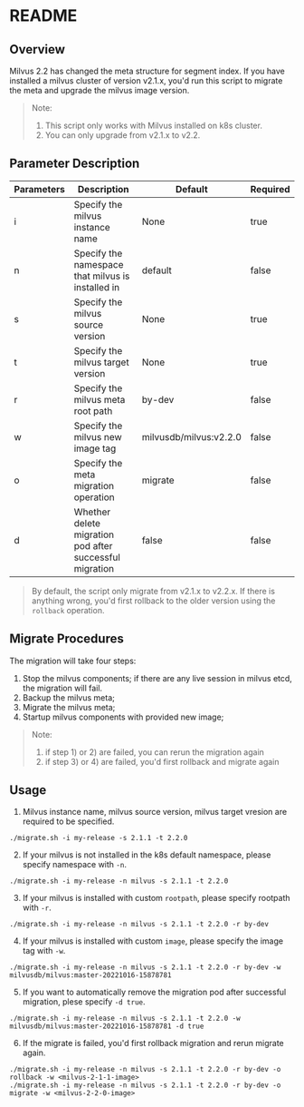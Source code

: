 # README

## Overview

Milvus 2.2 has changed the meta structure for segment index. If you have installed a milvus cluster of version v2.1.x, you'd run this script to migrate the meta and upgrade the milvus image version.

> Note: 
> 1. This script only works with Milvus installed on k8s cluster.
> 2. You can only upgrade from v2.1.x to v2.2.

## Parameter Description

| Parameters | Description                                                      | Default                      | Required                |
| ---------- | ---------------------------------------------------------------- | ---------------------------- | ----------------------- |
| i          | Specify the milvus instance name                                 | None                         | true                    |
| n          | Specify the namespace that milvus is installed in                | default                      | false                   |
| s          | Specify the milvus source version                                | None                         | true                    |
| t          | Specify the milvus target version                                | None                         | true                    |
| r          | Specify the milvus meta root path                                | by-dev                       | false                   |
| w          | Specify the milvus new image tag                                 | milvusdb/milvus:v2.2.0       | false                   |
| o          | Specify the meta migration operation                             | migrate                      | false                   |
| d          | Whether delete migration pod after successful migration          | false                        | false                   |
> By default, the script only migrate from v2.1.x to v2.2.x. If there is anything wrong, you'd first rollback to the older version using the `rollback` operation.

## Migrate Procedures
The migration will take four steps:
1. Stop the milvus components; if there are any live session in milvus etcd, the migration will fail.
2. Backup the milvus meta;
3. Migrate the milvus meta;
4. Startup milvus components with provided new image;

> Note:
> 1. if step 1) or 2) are failed, you can rerun the migration again
> 2. if step 3) or 4) are failed, you'd first rollback and migrate again

## Usage

1. Milvus instance name, milvus source version, milvus target vresion are required to be specified.

```shell
./migrate.sh -i my-release -s 2.1.1 -t 2.2.0
```

2. If your milvus is not installed in the k8s default namespace, please specify namespace with `-n`.

```shell
./migrate.sh -i my-release -n milvus -s 2.1.1 -t 2.2.0
```

3. If your milvus is installed with custom `rootpath`, please specify rootpath with `-r`.

```shell
./migrate.sh -i my-release -n milvus -s 2.1.1 -t 2.2.0 -r by-dev
```

4. If your milvus is installed with custom `image`, please specify the image tag with `-w`.

```shell
./migrate.sh -i my-release -n milvus -s 2.1.1 -t 2.2.0 -r by-dev -w milvusdb/milvus:master-20221016-15878781
```

5. If you want to automatically remove the migration pod after successful migration, plese specify `-d true`.

```shell
./migrate.sh -i my-release -n milvus -s 2.1.1 -t 2.2.0 -w milvusdb/milvus:master-20221016-15878781 -d true
```

6. If the migrate is failed, you'd first rollback migration and rerun migrate again.

```
./migrate.sh -i my-release -n milvus -s 2.1.1 -t 2.2.0 -r by-dev -o rollback -w <milvus-2-1-1-image>
./migrate.sh -i my-release -n milvus -s 2.1.1 -t 2.2.0 -r by-dev -o migrate -w <milvus-2-2-0-image>
```

